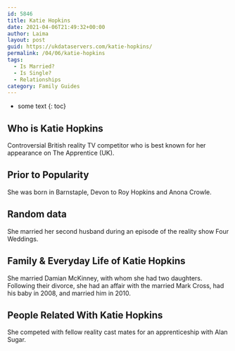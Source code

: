 ```yaml
---
id: 5846
title: Katie Hopkins
date: 2021-04-06T21:49:32+00:00
author: Laima
layout: post
guid: https://ukdataservers.com/katie-hopkins/
permalink: /04/06/katie-hopkins
tags:
  - Is Married?
  - Is Single?
  - Relationships
category: Family Guides
---
```


* some text
{: toc}


## Who is Katie Hopkins
                  
                  
                  
Controversial British reality TV competitor who is best known for her appearance on The Apprentice (UK).
                  
              
            
              
            
                
                
                
## Prior to Popularity
                  
                  
                  
She was born in Barnstaple, Devon to Roy Hopkins and Anona Crowle.
                  
              
            
              
            
                
                
                
## Random data
                  
                  
                  
She married her second husband during an episode of the reality show Four Weddings.
                  
              
            
              
            
                
                
                
## Family & Everyday Life of Katie Hopkins
                  
                  
                  
She married Damian McKinney, with whom she had two daughters. Following their divorce, she had an affair with the married Mark Cross, had his baby in 2008, and married him in 2010.
                  
              
            
              
            
                
                
                
## People Related With Katie Hopkins
                  
                  
                  
She competed with fellow reality cast mates for an apprenticeship with Alan Sugar.
                  
              
            
              
            
                
              
            
              
              
            
            
              
            
          
          
          